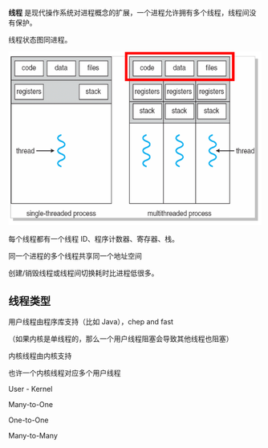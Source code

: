 **线程** 是现代操作系统对进程概念的扩展，一个进程允许拥有多个线程，线程间没有保护。

线程状态图同进程。

![image-20240106182935799](assets/image-20240106182935799.png)

每个线程都有一个线程 ID、程序计数器、寄存器、栈。



同一个进程的多个线程共享同一个地址空间

创建/销毁线程或线程间切换耗时比进程低很多。

## 线程类型

用户线程由程序库支持（比如 Java），chep and fast

（如果内核是单线程的，那么一个用户线程阻塞会导致其他线程也阻塞）

内核线程由内核支持



也许一个内核线程对应多个用户线程



User - Kernel

Many-to-One

One-to-One

Many-to-Many